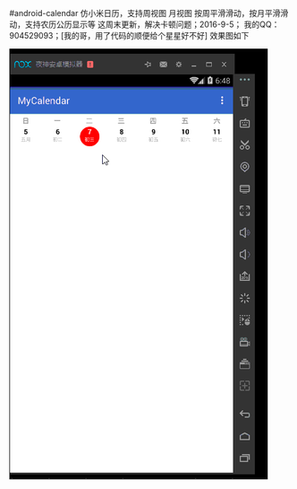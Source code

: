 #android-calendar
仿小米日历，支持周视图 月视图
按周平滑滑动，按月平滑滑动，支持农历公历显示等
这周末更新，解决卡顿问题；2016-9-5；
我的QQ：904529093；[我的哥，用了代码的顺便给个星星好不好]
效果图如下

![alt text](calendar.gif)
